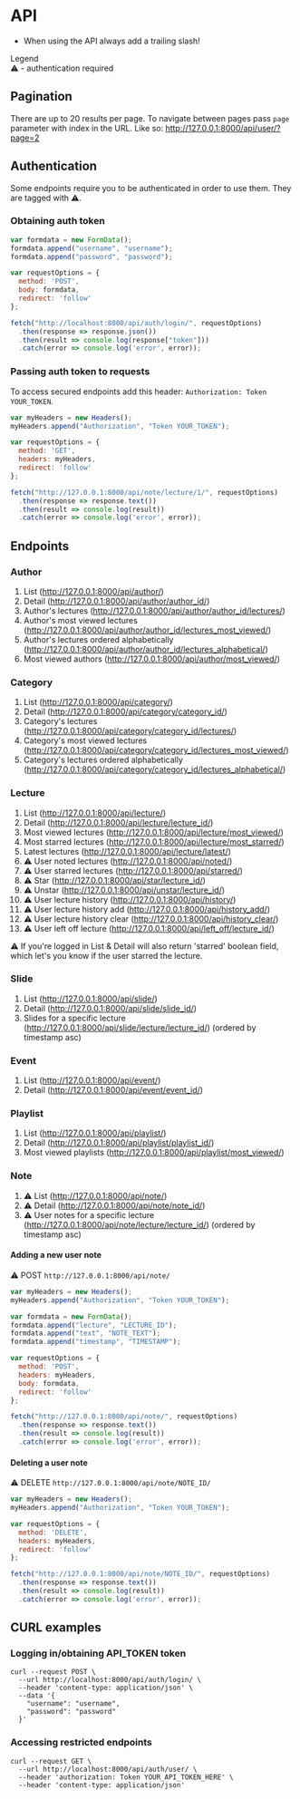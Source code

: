 # API
+ When using the API always add a trailing slash!

Legend  
:warning: - authentication required

## Pagination
There are up to 20 results per page. To navigate between pages pass `page` parameter with index in the URL. Like so:
http://127.0.0.1:8000/api/user/?page=2

## Authentication
Some endpoints require you to be authenticated in order to use them. They are tagged with :warning:.

### Obtaining auth token
```js
var formdata = new FormData();
formdata.append("username", "username");
formdata.append("password", "password");

var requestOptions = {
  method: 'POST',
  body: formdata,
  redirect: 'follow'
};

fetch("http://localhost:8000/api/auth/login/", requestOptions)
  .then(response => response.json())
  .then(result => console.log(response["token"]))
  .catch(error => console.log('error', error));
```

### Passing auth token to requests
To access secured endpoints add this header:  `Authorization: Token YOUR_TOKEN`.

```js
var myHeaders = new Headers();
myHeaders.append("Authorization", "Token YOUR_TOKEN");

var requestOptions = {
  method: 'GET',
  headers: myHeaders,
  redirect: 'follow'
};

fetch("http://127.0.0.1:8000/api/note/lecture/1/", requestOptions)
  .then(response => response.text())
  .then(result => console.log(result))
  .catch(error => console.log('error', error));
```

## Endpoints

### Author
1. List (http://127.0.0.1:8000/api/author/)
1. Detail (http://127.0.0.1:8000/api/author/author_id/)
1. Author's lectures (http://127.0.0.1:8000/api/author/author_id/lectures/)
1. Author's most viewed lectures (http://127.0.0.1:8000/api/author/author_id/lectures_most_viewed/)
1. Author's lectures ordered alphabetically (http://127.0.0.1:8000/api/author/author_id/lectures_alphabetical/)
1. Most viewed authors (http://127.0.0.1:8000/api/author/most_viewed/)

### Category
1. List (http://127.0.0.1:8000/api/category/)
1. Detail (http://127.0.0.1:8000/api/category/category_id/)
1. Category's lectures (http://127.0.0.1:8000/api/category/category_id/lectures/)
1. Category's most viewed lectures (http://127.0.0.1:8000/api/category/category_id/lectures_most_viewed/)
1. Category's lectures ordered alphabetically (http://127.0.0.1:8000/api/category/category_id/lectures_alphabetical/)

### Lecture
1. List (http://127.0.0.1:8000/api/lecture/)
1. Detail (http://127.0.0.1:8000/api/lecture/lecture_id/)
1. Most viewed lectures (http://127.0.0.1:8000/api/lecture/most_viewed/)
1. Most starred lectures (http://127.0.0.1:8000/api/lecture/most_starred/)
1. Latest lectures (http://127.0.0.1:8000/api/lecture/latest/)
1. :warning: User noted lectures (http://127.0.0.1:8000/api/noted/)
1. :warning: User starred lectures (http://127.0.0.1:8000/api/starred/)
1. :warning: Star (http://127.0.0.1:8000/api/star/lecture_id/)
1. :warning: Unstar (http://127.0.0.1:8000/api/unstar/lecture_id/)
1. :warning: User lecture history (http://127.0.0.1:8000/api/history/)
1. :warning: User lecture history add (http://127.0.0.1:8000/api/history_add/)
1. :warning: User lecture history clear (http://127.0.0.1:8000/api/history_clear/)
1. :warning: User left off lecture (http://127.0.0.1:8000/api/left_off/lecture_id/)

:warning: If you're logged in List & Detail will also return 'starred' boolean field, which let's you know if the user starred the lecture.

### Slide
1. List (http://127.0.0.1:8000/api/slide/)
1. Detail (http://127.0.0.1:8000/api/slide/slide_id/)
1. Slides for a specific lecture (http://127.0.0.1:8000/api/slide/lecture/lecture_id/) (ordered by timestamp asc)

### Event
1. List (http://127.0.0.1:8000/api/event/)
1. Detail (http://127.0.0.1:8000/api/event/event_id/)

### Playlist
1. List (http://127.0.0.1:8000/api/playlist/)
1. Detail (http://127.0.0.1:8000/api/playlist/playlist_id/)
1. Most viewed playlists (http://127.0.0.1:8000/api/playlist/most_viewed/)

### Note
1. :warning: List (http://127.0.0.1:8000/api/note/)
1. :warning: Detail (http://127.0.0.1:8000/api/note/note_id/)
1. :warning: User notes for a specific lecture (http://127.0.0.1:8000/api/note/lecture/lecture_id/) (ordered by timestamp asc)

#### Adding a new user note
:warning: POST `http://127.0.0.1:8000/api/note/`
```js
var myHeaders = new Headers();
myHeaders.append("Authorization", "Token YOUR_TOKEN");

var formdata = new FormData();
formdata.append("lecture", "LECTURE_ID");
formdata.append("text", "NOTE_TEXT");
formdata.append("timestamp", "TIMESTAMP");

var requestOptions = {
  method: 'POST',
  headers: myHeaders,
  body: formdata,
  redirect: 'follow'
};

fetch("http://127.0.0.1:8000/api/note/", requestOptions)
  .then(response => response.text())
  .then(result => console.log(result))
  .catch(error => console.log('error', error));
```

#### Deleting a user note
:warning: DELETE `http://127.0.0.1:8000/api/note/NOTE_ID/`
```js
var myHeaders = new Headers();
myHeaders.append("Authorization", "Token YOUR_TOKEN");

var requestOptions = {
  method: 'DELETE',
  headers: myHeaders,
  redirect: 'follow'
};

fetch("http://127.0.0.1:8000/api/note/NOTE_ID/", requestOptions)
  .then(response => response.text())
  .then(result => console.log(result))
  .catch(error => console.log('error', error));
```

## CURL examples
### Logging in/obtaining API_TOKEN token 
```
curl --request POST \
  --url http://localhost:8000/api/auth/login/ \
  --header 'content-type: application/json' \
  --data '{
    "username": "username",
    "password": "password"
  }'
```

### Accessing restricted endpoints
```
curl --request GET \
  --url http://localhost:8000/api/auth/user/ \
  --header 'authorization: Token YOUR_API_TOKEN_HERE' \
  --header 'content-type: application/json'
```